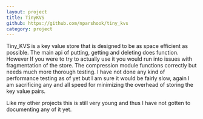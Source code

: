 ```yaml
---
layout: project
title: TinyKVS
github: https://github.com/nparshook/tiny_kvs
category: project
---
```


Tiny_KVS is a key value store that is designed to be as space efficient as possible. The main api of putting, getting and deleting does 
function. However If you were to try to actually use it you would run into issues with fragmentation of the store. The compression module
functions correctly but needs much more thorough testing. I have not done any kind of performance testing as of yet but I am sure it would
be fairly slow, again I am sacrificing any and all speed for minimizing the overhead of storing the key value pairs.

Like my other projects this is still very young and thus I have not gotten to documenting any of it yet.
